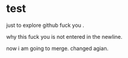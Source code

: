 # test
just to explore github
fuck you .

why this fuck you is not entered in the newline.

now i am going to merge.
changed agian.
